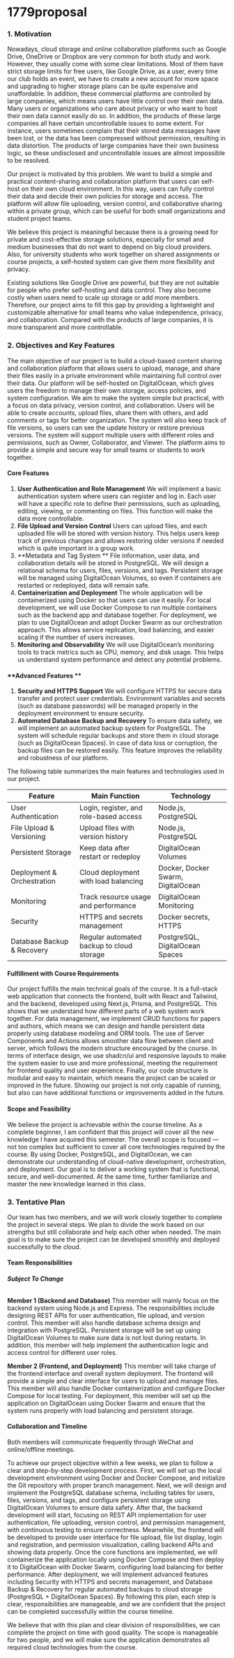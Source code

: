 # 1779proposal

### **1. Motivation**

Nowadays, cloud storage and online collaboration platforms such as Google Drive, OneDrive or Dropbox are very common for both study and work. However, they usually come with some clear limitations. Most of them have strict storage limits for free users, like Google Drive, as a user, every time our club holds an event, we have to create a new account for more space and upgrading to higher storage plans can be quite expensive and unaffordable. In addition, these commercial platforms are controlled by large companies, which means users have little control over their own data. Many users or organizations who care about privacy or who want to host their own data cannot easily do so. In addition, the products of these large companies all have certain uncontrollable issues to some extent. For instance, users sometimes complain that their stored data messages have been lost, or the data has been compressed without permission, resulting in data distortion. The products of large companies have their own business logic, so these undisclosed and uncontrollable issues are almost impossible to be resolved.

Our project is motivated by this problem. We want to build a simple and practical content-sharing and collaboration platform that users can self-host on their own cloud environment. In this way, users can fully control their data and decide their own policies for storage and access. The platform will allow file uploading, version control, and collaborative sharing within a private group, which can be useful for both small organizations and student project teams.

We believe this project is meaningful because there is a growing need for private and cost-effective storage solutions, especially for small and medium businesses that do not want to depend on big cloud providers. Also, for university students who work together on shared assignments or course projects, a self-hosted system can give them more flexibility and privacy.

Existing solutions like Google Drive are powerful, but they are not suitable for people who prefer self-hosting and data control. They also become costly when users need to scale up storage or add more members. Therefore, our project aims to fill this gap by providing a lightweight and customizable alternative for small teams who value independence, privacy, and collaboration. Compared with the products of large companies, it is more transparent and more controllable.

### **2. Objectives and Key Features**

The main objective of our project is to build a cloud-based content sharing and collaboration platform that allows users to upload, manage, and share their files easily in a private environment while maintaining full control over their data.  Our platform will be self-hosted on DigitalOcean, which gives users the freedom to manage their own storage, access policies, and system configuration. We aim to make the system simple but practical, with a focus on data privacy, version control, and collaboration. Users will be able to create accounts, upload files, share them with others, and add comments or tags for better organization. The system will also keep track of file versions, so users can see the update history or restore previous versions. The system will support multiple users with different roles and permissions, such as Owner, Collaborator, and Viewer. The platform aims to provide a simple and secure way for small teams or students to work together.

#### **Core Features**

1. **User Authentication and Role Management**
   We will implement a basic authentication system where users can register and log in. Each user will have a specific role to define their permissions, such as uploading, editing, viewing, or commenting on files. This function will make the data more controllable.
2. **File Upload and Version Control**
   Users can upload files, and each uploaded file will be stored with version history. This helps users keep track of previous changes and allows restoring older versions if needed which is quite important in a group work.
3. **Metadata and Tag System **
   File information, user data, and collaboration details will be stored in PostgreSQL. We will design a relational schema for users, files, versions, and tags. Persistent storage will be managed using DigitalOcean Volumes, so even if containers are restarted or redeployed, data will remain safe.
4. **Containerization and Deployment**
   The whole application will be containerized using Docker so that users can use it easily. For local development, we will use Docker Compose to run multiple containers such as the backend app and database together. For deployment, we plan to use DigitalOcean and adopt Docker Swarm as our orchestration approach. This allows service replication, load balancing, and easier scaling if the number of users increases.
5. **Monitoring and Observability**
   We will use DigitalOcean’s monitoring tools to track metrics such as CPU, memory, and disk usage. This helps us understand system performance and detect any potential problems.

#### **Advanced Features **

1. **Security and HTTPS Support**
   We will configure HTTPS for secure data transfer and protect user credentials. Environment variables and secrets (such as database passwords) will be managed properly in the deployment environment to ensure security.
2. **Automated Database Backup and Recovery**
    To ensure data safety, we will implement an automated backup system for PostgreSQL. The system will schedule regular backups and store them in cloud storage (such as DigitalOcean Spaces). In case of data loss or corruption, the backup files can be restored easily. This feature improves the reliability and robustness of our platform.

The following table summarizes the main features and technologies used in our project.

| **Feature**                | **Main Function**                         | **Technology**                     |
| -------------------------- | ----------------------------------------- | ---------------------------------- |
| User Authentication        | Login, register, and role-based access    | Node.js, PostgreSQL                |
| File Upload & Versioning   | Upload files with version history         | Node.js, PostgreSQL                |
| Persistent Storage         | Keep data after restart or redeploy       | DigitalOcean Volumes               |
| Deployment & Orchestration | Cloud deployment with load balancing      | Docker, Docker Swarm, DigitalOcean |
| Monitoring                 | Track resource usage and performance      | DigitalOcean Monitoring            |
| Security                   | HTTPS and secrets management              | Docker secrets, HTTPS              |
| Database Backup & Recovery | Regular automated backup to cloud storage | PostgreSQL, DigitalOcean Spaces    |

#### Fulfillment with Course Requirements

Our project fulfills the main technical goals of the course. It is a full-stack web application that connects the frontend, built with React and Tailwind, and the backend, developed using Next.js, Prisma, and PostgreSQL. This shows that we understand how different parts of a web system work together. For data management, we implement CRUD functions for papers and authors, which means we can design and handle persistent data properly using database modeling and ORM tools. The use of Server Components and Actions allows smoother data flow between client and server, which follows the modern structure encouraged by the course. In terms of interface design, we use shadcn/ui and responsive layouts to make the system easier to use and more professional, meeting the requirement for frontend quality and user experience. Finally, our code structure is modular and easy to maintain, which means the project can be scaled or improved in the future. Showing our project is not only capable of running, but also can have additional functions or improvements added in the future.

#### **Scope and Feasibility**

We believe the project is achievable within the course timeline. As a complete beginner, I am confident that this project will cover all the new knowledge I have acquired this semester. The overall scope is focused — not too complex but sufficient to cover all core technologies required by the course. By using Docker, PostgreSQL, and DigitalOcean, we can demonstrate our understanding of cloud-native development, orchestration, and deployment. Our goal is to deliver a working system that is functional, secure, and well-documented. At the same time, further familiarize and master the new knowledge learned in this class.

### **3. Tentative Plan**

Our team has two members, and we will work closely together to complete the project in several steps. We plan to divide the work based on our strengths but still collaborate and help each other when needed. The main goal is to make sure the project can be developed smoothly and deployed successfully to the cloud.

#### **Team Responsibilities**

###### **_Subject To Change_**

**Member 1 (Backend and Database)**
This member will mainly focus on the backend system using Node.js and Express. The responsibilities include designing REST APIs for user authentication, file upload, and version control. This member will also handle database schema design and integration with PostgreSQL. Persistent storage will be set up using DigitalOcean Volumes to make sure data is not lost during restarts. In addition, this member will help implement the authentication logic and access control for different user roles.

**Member 2 (Frontend, and Deployment)**
This member will take charge of the frontend interface and overall system deployment. The frontend will provide a simple and clear interface for users to upload and manage files. This member will also handle Docker containerization and configure Docker Compose for local testing. For deployment, this member will set up the application on DigitalOcean using Docker Swarm and ensure that the system runs properly with load balancing and persistent storage. 

#### **Collaboration and Timeline**

Both members will communicate frequently through WeChat and online/offline meetings. 

To achieve our project objective within a few weeks, we plan to follow a clear and step-by-step development process. First, we will set up the local development environment using Docker and Docker Compose, and initialize the Git repository with proper branch management. Next, we will design and implement the PostgreSQL database schema, including tables for users, files, versions, and tags, and configure persistent storage using DigitalOcean Volumes to ensure data safety. After that, the backend development will start, focusing on REST API implementation for user authentication, file uploading, version control, and permission management, with continuous testing to ensure correctness. Meanwhile, the frontend will be developed to provide user interface for file upload, file list display, login and registration, and permission visualization, calling backend APIs and showing data properly. Once the core functions are implemented, we will containerize the application locally using Docker Compose and then deploy it to DigitalOcean with Docker Swarm, configuring load balancing for better performance. After deployment, we will implement advanced features including Security with HTTPS and secrets management, and Database Backup & Recovery for regular automated backups to cloud storage (PostgreSQL + DigitalOcean Spaces). By following this plan, each step is clear, responsibilities are manageable, and we are confident that the project can be completed successfully within the course timeline.

We believe that with this plan and clear division of responsibilities, we can complete the project on time with good quality. The scope is manageable for two people, and we will make sure the application demonstrates all required cloud technologies from the course.








